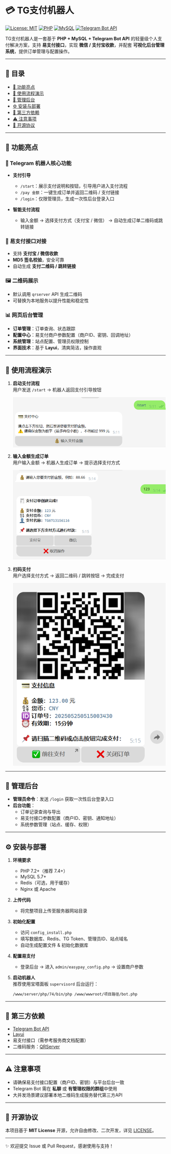 # 💳 TG支付机器人

[![License: MIT](https://img.shields.io/badge/License-MIT-yellow.svg)](LICENSE)
[![PHP](https://img.shields.io/badge/PHP-7.4%2B-blue.svg)](https://www.php.net/)
[![MySQL](https://img.shields.io/badge/MySQL-5.7%2B-orange.svg)](https://www.mysql.com/)
[![Telegram Bot API](https://img.shields.io/badge/Telegram-Bot%20API-2CA5E0.svg)](https://core.telegram.org/bots/api)

TG支付机器人是一套基于 **PHP + MySQL + Telegram Bot API** 的轻量级个人支付解决方案，支持 **易支付接口**，实现 **微信 / 支付宝收款**，并配套 **可视化后台管理系统**，提供订单管理与配置操作。  

---

## 📑 目录

- [🚀 功能亮点](#-功能亮点)
- [📱 使用流程演示](#-使用流程演示)
- [🔐 管理后台](#-管理后台)
- [⚙️ 安装与部署](#️-安装与部署)
- [🔗 第三方依赖](#-第三方依赖)
- [⚠️ 注意事项](#️-注意事项)
- [📄 开源协议](#-开源协议)

---

## 🚀 功能亮点

### 🤖 Telegram 机器人核心功能
- **支付引导**  
  - `/start`：展示支付说明和按钮，引导用户进入支付流程  
  - `/pay 金额`：一键生成订单并返回二维码 / 支付链接  
  - `/login`：仅限管理员，生成一次性后台登录入口  

- **智能支付流程**  
  - 输入金额 → 选择支付方式（支付宝 / 微信） → 自动生成订单二维码或跳转链接  

### 🔗 易支付接口对接
- 支持 **支付宝 / 微信收款**  
- **MD5 签名校验**，安全可靠  
- 自动生成 **支付二维码 / 跳转链接**  

### 🖼️ 二维码展示
- 默认调用 `qrserver` API 生成二维码  
- 可替换为本地服务以提升性能和稳定性  

### 📊 网页后台管理
- **订单管理**：订单查询、状态跟踪  
- **配置中心**：易支付商户参数配置（商户ID、密钥、回调地址）  
- **系统管理**：站点配置、管理员权限控制  
- **界面技术**：基于 **Layui**，清爽简洁，操作直观  

---

## 📱 使用流程演示

1. **启动支付流程**  
   用户发送 `/start` → 机器人返回支付引导按钮  

   ![step1](./d161badd-c765-42a1-823c-df221382d857.png)

2. **输入金额生成订单**  
   用户输入金额 → 机器人生成订单 → 提示选择支付方式  

   ![step2](./eb06addf-9c67-4f68-9777-d0af0115a3d2.png)

3. **扫码支付**  
   用户选择支付方式 → 返回二维码 / 跳转按钮 → 完成支付  

   ![step3](./13464023-f688-458c-95f7-ac53c22f446c.png)

---

## 🔐 管理后台

- **管理员命令**：发送 `/login` 获取一次性后台登录入口  
- **后台功能**：  
  - 订单记录查询与导出  
  - 易支付接口参数配置（商户ID、密钥、通知地址）  
  - 系统参数管理（站点、缓存、权限）  

---

## ⚙️ 安装与部署

1. **环境要求**  
   - PHP 7.2+（推荐 7.4+）  
   - MySQL 5.7+  
   - Redis（可选，用于缓存）  
   - Nginx 或 Apache  

2. **上传代码**  
   - 将完整项目上传至服务器网站目录  

3. **初始化配置**  
   - 访问 `config_install.php`  
   - 填写数据库、Redis、TG Token、管理员ID、站点域名  
   - 自动生成配置文件 & 初始化数据库  

4. **配置易支付**  
   - 登录后台 → 进入 `admin/easypay_config.php` → 设置商户参数  

5. **启动机器人**  
   推荐使用宝塔面板 `supervisord` 后台运行：  

   ```bash
   /www/server/php/74/bin/php /www/wwwroot/项目路径/bot.php
   ```

---

## 🔗 第三方依赖

- [Telegram Bot API](https://core.telegram.org/bots/api)  
- [Layui](https://www.layui.com/)  
- 易支付接口（需参考服务商文档配置）  
- 二维码服务：[QRServer](https://api.qrserver.com/v1/create-qr-code/)  

---

## ⚠️ 注意事项

- 请确保易支付接口配置（商户ID、密钥）与平台后台一致  
- Telegram Bot 需在 **私聊** 或 **有管理权限的群组**中使用  
- 大并发场景建议部署本地二维码生成服务替代第三方API  

---

## 📄 开源协议

本项目基于 **MIT License** 开源，允许自由修改、二次开发，详见 [LICENSE](LICENSE)。  

---

✨ 欢迎提交 Issue 或 Pull Request，感谢使用与支持！
